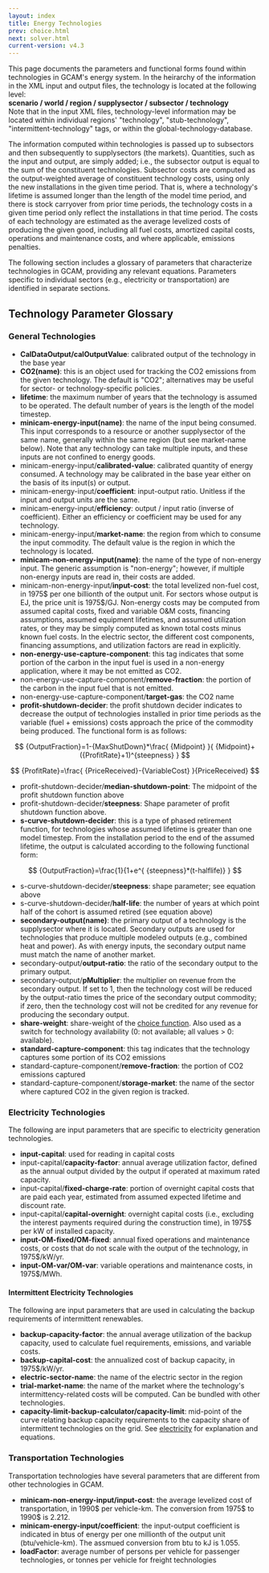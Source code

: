 ```yaml
---
layout: index
title: Energy Technologies
prev: choice.html
next: solver.html
current-version: v4.3 
---
```


This page documents the parameters and functional forms found within technologies in GCAM's energy system. In the heirarchy of the information in the XML input and output files, the technology is located at the following level:
<br/>**scenario / world / region / supplysector / subsector / technology**<br/>
Note that in the input XML files, technology-level information may be located within individual regions' "technology", "stub-technology", "intermittent-technology" tags, or within the global-technology-database.

The information computed within technologies is passed up to subsectors and then subsequently to supplysectors (the markets). Quantities, such as the input and output, are simply added; i.e., the subsector output is equal to the sum of the constituent technologies. Subsector costs are computed as the output-weighted average of constituent technology costs, using only the new installations in the given time period. That is, where a technology's lifetime is assumed longer than the length of the model time period, and there is stock carryover from prior time periods, the technology costs in a given time period only reflect the installations in that time period. The costs of each technology are estimated as the average levelized costs of producing the given good, including all fuel costs, amortized capital costs, operations and maintenance costs, and where applicable, emissions penalties.

The following section includes a glossary of parameters that characterize technologies in GCAM, providing any relevant equations. Parameters specific to individual sectors (e.g., electricity or transportation) are identified in separate sections.

## Technology Parameter Glossary

### General Technologies

* **CalDataOutput/calOutputValue**: calibrated output of the technology in the base year
* **CO2(name)**: this is an object used for tracking the CO2 emissions from the given technology. The default is "CO2"; alternatives may be useful for sector- or technology-specific policies.
* **lifetime**: the maximum number of years that the technology is assumed to be operated. The default number of years is the length of the model timestep.
* **minicam-energy-input(name)**: the name of the input being consumed. This input corresponds to a resource or another supplysector of the same name, generally within the same region (but see market-name below). Note that any technology can take multiple inputs, and these inputs are not confined to energy goods.
* minicam-energy-input/**calibrated-value**: calibrated quantity of energy consumed. A technology may be calibrated in the base year either on the basis of its input(s) or output.
* minicam-energy-input/**coefficient**: input-output ratio. Unitless if the input and output units are the same.
* minicam-energy-input/**efficiency**: output / input ratio (inverse of coefficient). Either an efficiency or coefficient may be used for any technology.
* minicam-energy-input/**market-name**: the region from which to consume the input commodity. The default value is the region in which the technology is located.
* **minicam-non-energy-input(name)**: the name of the type of non-energy input. The generic assumption is "non-energy"; however, if multiple non-energy inputs are read in, their costs are added.
* minicam-non-energy-input/**input-cost**: the total levelized non-fuel cost, in 1975$ per one billionth of the output unit. For sectors whose output is EJ, the price unit is 1975$/GJ. Non-energy costs may be computed from assumed capital costs, fixed and variable O&M costs, financing assumptions, assumed equipment lifetimes, and assumed utilization rates, or they may be simply computed as known total costs minus known fuel costs. In the electric sector, the different cost components, financing assumptions, and utilization factors are read in explicitly.
* **non-energy-use-capture-component**: this tag indicates that some portion of the carbon in the input fuel is used in a non-energy application, where it may be not emitted as CO2.
* non-energy-use-capture-component/**remove-fraction**: the portion of the carbon in the input fuel that is not emitted.
* non-energy-use-capture-component/**target-gas**: the CO2 name
* **profit-shutdown-decider**: the profit shutdown decider indicates to decrease the output of technologies installed in prior time periods as the variable (fuel + emissions) costs approach the price of the commodity being produced. The functional form is as follows:  

$$
{OutputFraction}=1-{MaxShutDown}*\frac{ {Midpoint} }{ {Midpoint}+({ProfitRate}+1)^{steepness} }
$$  

$$
{ProfitRate}=\frac{ {PriceReceived}-{VariableCost} }{PriceReceived}
$$

* profit-shutdown-decider/**median-shutdown-point**: The midpoint of the profit shutdown function above
* profit-shutdown-decider/**steepness**: Shape parameter of profit shutdown function above.
* **s-curve-shutdown-decider**: this is a type of phased retirement function, for technologies whose assumed lifetime is greater than one model timestep. From the installation period to the end of the assumed lifetime, the output is calculated according to the following functional form:  

$$
{OutputFraction}=\frac{1}{1+e^{ {steepness}*(t-halflife)} }
$$

* s-curve-shutdown-decider/**steepness**: shape parameter; see equation above
* s-curve-shutdown-decider/**half-life**: the number of years at which point half of the cohort is assumed retired (see equation above)
* **secondary-output(name)**: the primary output of a technology is the supplysector where it is located. Secondary outputs are used for technologies that produce multiple modeled outputs (e.g., combined heat and power). As with energy inputs, the secondary output name must match the name of another market.
* secondary-output/**output-ratio**: the ratio of the secondary output to the primary output.
* secondary-output/**pMultiplier**: the multiplier on revenue from the secondary output. If set to 1, then the technology cost will be reduced by the output-ratio times the price of the secondary output commodity; if zero, then the technology cost will not be credited for any revenue for producing the secondary output.
* **share-weight**: share-weight of the [choice function](choice.html). Also used as a switch for technology availability (0: not available; all values > 0: available).
* **standard-capture-component**: this tag indicates that the technology captures some portion of its CO2 emissions
* standard-capture-component/**remove-fraction**: the portion of CO2 emissions captured
* standard-capture-component/**storage-market**: the name of the sector where captured CO2 in the given region is tracked.

### Electricity Technologies
The following are input parameters that are specific to electricity generation technologies.

* **input-capital**: used for reading in capital costs
* input-capital/**capacity-factor**: annual average utilization factor, defined as the annual output divided by the output if operated at maximum rated capacity.
* input-capital/**fixed-charge-rate**: portion of overnight capital costs that are paid each year, estimated from assumed expected lifetime and discount rate.
* input-capital/**capital-overnight**: overnight capital costs (i.e., excluding the interest payments required during the construction time), in 1975$ per kW of installed capacity.
* **input-OM-fixed/OM-fixed**: annual fixed operations and maintenance costs, or costs that do not scale with the output of the technology, in 1975$/kW/yr.
* **input-OM-var/OM-var**: variable operations and maintenance costs, in 1975$/MWh.

#### Intermittent Electricity Technologies
The following are input parameters that are used in calculating the backup requirements of intermittent renewables.

* **backup-capacity-factor**: the annual average utilization of the backup capacity, used to calculate fuel requirements, emissions, and variable costs.
* **backup-capital-cost**: the annualized cost of backup capacity, in 1975$/kW/yr.
* **electric-sector-name**: the name of the electric sector in the region
* **trial-market-name**: the name of the market where the technology's intermittency-related costs will be computed. Can be bundled with other technologies.
* **capacity-limit-backup-calculator/capacity-limit**: mid-point of the curve relating backup capacity requirements to the capacity share of intermittent technologies on the grid. See [electricity](energy.html#electricity) for explanation and equations.

### Transportation Technologies
Transportation technologies have several parameters that are different from other technologies in GCAM.

* **minicam-non-energy-input/input-cost**: the average levelized cost of transportation, in 1990$ per vehicle-km. The conversion from 1975$ to 1990$ is 2.212.
* **minicam-energy-input/coefficient**: the input-output coefficient is indicated in btus of energy per one millionth of the output unit (btu/vehicle-km). The assmued conversion from btu to kJ is 1.055.
* **loadFactor**: average number of persons per vehicle for passenger technologies, or tonnes per vehicle for freight technologies
